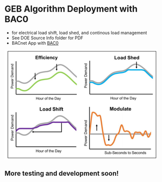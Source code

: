 # GEB Algorithm Deployment with BAC0

* for electrical load shift, load shed, and continous load management
* See DOE Source Info folder for PDF
* BACnet App with [BAC0](https://bac0.readthedocs.io/en/latest/#bac0-build-status-coverage-docs)


![gebpic](/DOE-Sources-Info/snip.jpg)


## More testing and development soon!